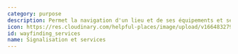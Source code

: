 ```yaml
---
category: purpose
description: Permet la navigation d'un lieu et de ses équipements et services.
icon: https://res.cloudinary.com/helpful-places/image/upload/v1664832794/dtpr-icons/purpose/inform_bxnt6n.svg
id: wayfinding_services
name: Signalisation et services
---
```

